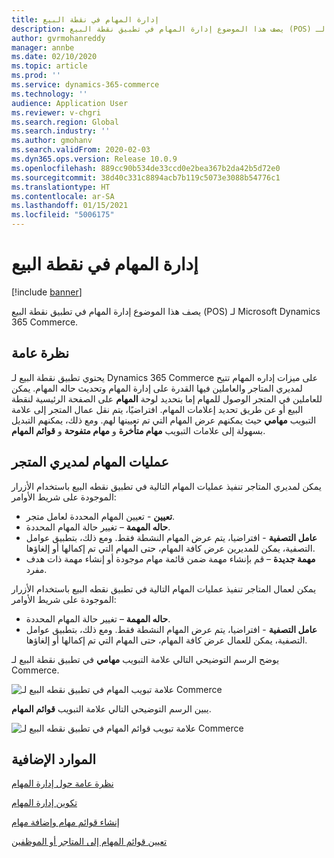 ```yaml
---
title: إدارة المهام في نقطة البيع
description: يصف هذا الموضوع إدارة المهام في تطبيق نقطة البيع (POS) لـ Microsoft Dynamics 365 Commerce.
author: gvrmohanreddy
manager: annbe
ms.date: 02/10/2020
ms.topic: article
ms.prod: ''
ms.service: dynamics-365-commerce
ms.technology: ''
audience: Application User
ms.reviewer: v-chgri
ms.search.region: Global
ms.search.industry: ''
ms.author: gmohanv
ms.search.validFrom: 2020-02-03
ms.dyn365.ops.version: Release 10.0.9
ms.openlocfilehash: 889cc90b534de33ccd0e2bea367b2da42b5d72e0
ms.sourcegitcommit: 38d40c331c8894acb7b119c5073e3088b54776c1
ms.translationtype: HT
ms.contentlocale: ar-SA
ms.lasthandoff: 01/15/2021
ms.locfileid: "5006175"
---
```

# <a name="task-management-in-pos"></a>إدارة المهام في نقطة البيع

[!include [banner](includes/banner.md)]

يصف هذا الموضوع إدارة المهام في تطبيق نقطة البيع (POS) لـ Microsoft Dynamics 365 Commerce.

## <a name="overview"></a>نظرة عامة

يحتوي تطبيق نقطة البيع لـ Dynamics 365 Commerce على ميزات إداره المهام تتيح لمديري المتاجر والعاملين فيها القدرة على إدارة المهام وتحديث حاله المهام. يمكن للعاملين في المتجر الوصول للمهام إما بتحديد لوحة **المهام** على الصفحة الرئيسية لنقطة البيع أو عن طريق تحديد إعلامات المهام. افتراضيًا، يتم نقل عمال المتجر إلى علامة التبويب **مهامي** حيث يمكنهم عرض المهام التي تم تعيينها لهم. ومع ذلك، يمكنهم التبديل بسهولة إلى علامات التبويب **مهام متأخرة** و **مهام متفوحة** و **قوائم المهام**.

## <a name="task-operations-for-store-managers"></a>عمليات المهام لمديري المتجر

يمكن لمديري المتاجر تنفيذ عمليات المهام التالية في تطبيق نقطه البيع باستخدام الأزرار الموجودة على شريط الأوامر:

- **تعيين** - تعيين المهام المحددة لعامل متجر.
- **حاله المهمة** – تغيير حالة المهام المحددة.
- **عامل التصفية** - افتراضيا، يتم عرض المهام النشطة فقط. ومع ذلك، بتطبيق عوامل التصفية، يمكن للمديرين عرض كافة المهام، حتى المهام التي تم إكمالها أو إلغاؤها.
- **مهمة جديدة** – قم بإنشاء مهمة ضمن قائمة مهام موجودة أو إنشاء مهمة ذات هدف مفرد.

يمكن لعمال المتاجر تنفيذ عمليات المهام التالية في تطبيق نقطه البيع باستخدام الأزرار الموجودة على شريط الأوامر:

- **حاله المهمة** – تغيير حالة المهام المحددة.
- **عامل التصفية** - افتراضيا، يتم عرض المهام النشطة فقط. ومع ذلك، بتطبيق عوامل التصفية، يمكن للعمال عرض كافة المهام، حتى المهام التي تم إكمالها أو إلغاؤها.

يوضح الرسم التوضيحي التالي علامة التبويب **مهامي** في تطبيق نقطة البيع لـ Commerce.

![علامة تبويب المهام في تطبيق نقطه البيع لـ Commerce](media/POS-task-management.png)

يبين الرسم التوضيحي التالي علامة التبويب **قوائم المهام**.

![علامة تبويب قوائم المهام في تطبيق نقطه البيع لـ Commerce](media/POS-task-lists-management.png)

## <a name="additional-resources"></a>الموارد الإضافية

[نظرة عامة حول إدارة المهام](task-mgmt-overview.md)

[تكوين إدارة المهام](task-mgmt-configure.md)

[إنشاء قوائم مهام وإضافة مهام](task-mgmt-create-lists.md)

[تعيين قوائم المهام إلى المتاجر أو الموظفين](task-mgmt-assign-lists.md)
